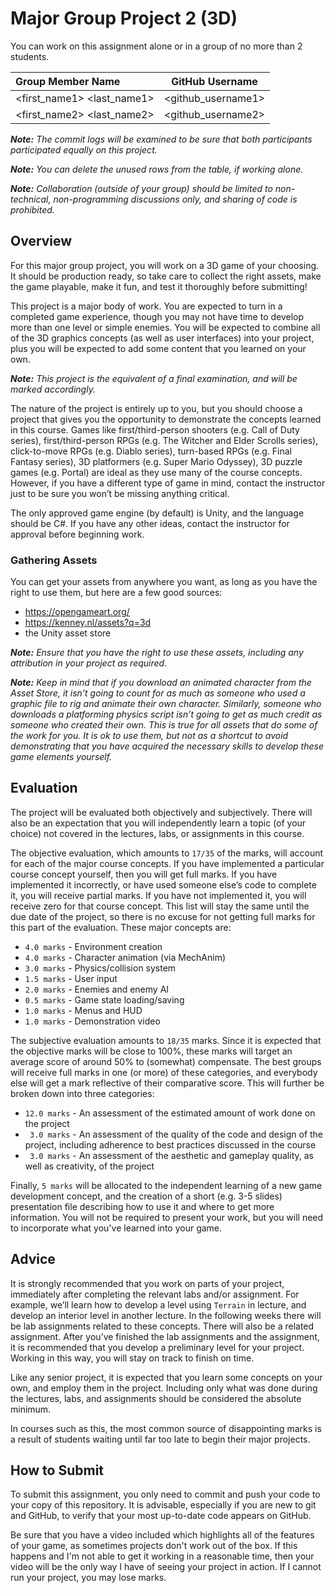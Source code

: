 # Major Group Project 2 (3D)

You can work on this assignment alone or in a group of no more than 2 students.

| Group Member Name          | GitHub Username    |
| :------------------------- |:------------------:|
| <first_name1> <last_name1> | <github_username1> |
| <first_name2> <last_name2> | <github_username2> |

_**Note:** The commit logs will be examined to be sure that both participants participated equally on this project._

_**Note:** You can delete the unused rows from the table, if working alone._

_**Note:** Collaboration (outside of your group) should be limited to non-technical, non-programming discussions only, and sharing of code is prohibited._

## Overview

For this major group project, you will work on a 3D game of your choosing.  It should be production ready, so take care to collect the right assets, make the game playable, make it fun, and test it thoroughly before submitting!

This project is a major body of work.  You are expected to turn in a completed game experience, though you may not have time to develop more than one level or simple enemies.  You will be expected to combine all of the 3D graphics concepts (as well as user interfaces) into your project, plus you will be expected to add some content that you learned on your own.

_**Note:**  This project is the equivalent of a final examination, and will be marked accordingly._

The nature of the project is entirely up to you, but you should choose a project that gives you the opportunity to demonstrate the concepts learned in this course.  Games like first/third-person shooters (e.g. Call of Duty series), first/third-person RPGs (e.g. The Witcher and Elder Scrolls series), click-to-move RPGs (e.g. Diablo series), turn-based RPGs (e.g. Final Fantasy series), 3D platformers (e.g. Super Mario Odyssey), 3D puzzle games (e.g. Portal) are ideal as they use many of the course concepts.  However, if you have a different type of game in mind, contact the instructor just to be sure you won’t be missing anything critical.

The only approved game engine (by default) is Unity, and the language should be C#.  If you have any other ideas, contact the instructor for approval before beginning work.


### Gathering Assets

You can get your assets from anywhere you want, as long as you have the right to use them, but here are a few good sources:

- https://opengameart.org/
- https://kenney.nl/assets?q=3d
- the Unity asset store

_**Note:** Ensure that you have the right to use these assets, including any attribution in your project as required._

_**Note:** Keep in mind that if you download an animated character from the Asset Store, it isn’t going to count for as much as someone who used a graphic file to rig and animate their own character.  Similarly, someone who downloads a platforming physics script isn’t going to get as much credit as someone who created their own.  This is true for all assets that do some of the work for you.  It is ok to use them, but not as a shortcut to avoid demonstrating that you have acquired the necessary skills to develop these game elements yourself._


## Evaluation

The project will be evaluated both objectively and subjectively.  There will also be an expectation that you will independently learn a topic (of your choice) not covered in the lectures, labs, or assignments in this course.

The objective evaluation, which amounts to `17/35` of the marks, will account for each of the major course concepts.  If you have implemented a particular course concept yourself, then you will get full marks.  If you have implemented it incorrectly, or have used someone else’s code to complete it, you will receive partial marks.  If you have not implemented it, you will receive zero for that course concept.  This list will stay the same until the due date of the project, so there is no excuse for not getting full marks for this part of the evaluation.  These major concepts are:

- `4.0 marks` - Environment creation
- `4.0 marks` - Character animation (via MechAnim)
- `3.0 marks` - Physics/collision system
- `1.5 marks` - User input
- `2.0 marks` - Enemies and enemy AI
- `0.5 marks` - Game state loading/saving
- `1.0 marks` - Menus and HUD
- `1.0 marks` - Demonstration video

The subjective evaluation amounts to `18/35` marks.  Since it is expected that the objective marks will be close to 100%, these marks will target an average score of around 50% to (somewhat) compensate.  The best groups will receive full marks in one (or more) of these categories, and everybody else will get a mark reflective of their comparative score.  This will further be broken down into three categories:

- `12.0 marks` - An assessment of the estimated amount of work done on the project
- ` 3.0 marks` - An assessment of the quality of the code and design of the project, including adherence to best practices discussed in the course
- ` 3.0 marks` - An assessment of the aesthetic and gameplay quality, as well as creativity, of the project

Finally, `5 marks` will be allocated to the independent learning of a new game development concept, and the creation of a short (e.g. 3-5 slides) presentation file describing how to use it and where to get more information.  You will not be required to present your work, but you will need to incorporate what you've learned into your game.


## Advice

It is strongly recommended that you work on parts of your project, immediately after completing the relevant labs and/or assignment.  For example, we’ll learn how to develop a level using `Terrain` in lecture, and develop an interior level in another lecture.  In the following weeks there will be lab assignments related to these concepts.  There will also be a related assignment.  After you’ve finished the lab assignments and the assignment, it is recommended that you develop a preliminary level for your project.  Working in this way, you will stay on track to finish on time.

Like any senior project, it is expected that you learn some concepts on your own, and employ them in the project.  Including only what was done during the lectures, labs, and assignments should be considered the absolute minimum.

In courses such as this, the most common source of disappointing marks is a result of students waiting until far too late to begin their major projects.


## How to Submit

To submit this assignment, you only need to commit and push your code to your copy of this repository.  It is advisable, especially if you are new to git and GitHub, to verify that your most up-to-date code appears on GitHub.

Be sure that you have a video included which highlights all of the features of your game, as sometimes projects don't work out of the box.  If this happens and I'm not able to get it working in a reasonable time, then your video will be the only way I have of seeing your project in action.  If I cannot run your project, you may lose marks.
